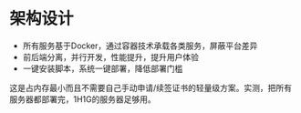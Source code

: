 # 架构设计

- 所有服务基于Docker，通过容器技术承载各类服务，屏蔽平台差异
- 前后端分离，并行开发，性能提升，提升用户体验
- 一键安装脚本，系统一键部署，降低部署门槛

这是占内存最小而且不需要自己手动申请/续签证书的轻量级方案。实测，把所有服务器都部署完，1H1G的服务器足够用。